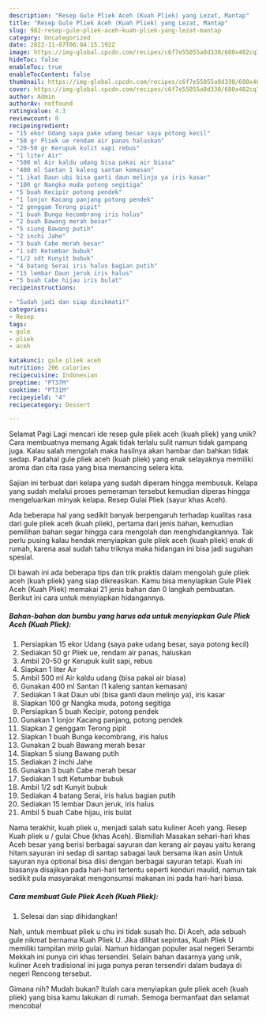 ```yaml
---
description: "Resep Gule Pliek Aceh (Kuah Pliek) yang Lezat, Mantap"
title: "Resep Gule Pliek Aceh (Kuah Pliek) yang Lezat, Mantap"
slug: 982-resep-gule-pliek-aceh-kuah-pliek-yang-lezat-mantap
category: Uncategorized
date: 2022-11-07T06:04:15.192Z
image: https://img-global.cpcdn.com/recipes/c6f7e55055a8d330/680x482cq70/gule-pliek-aceh-kuah-pliek-foto-resep-utama.jpg
hideToc: false
enableToc: true
enableTocContent: false
thumbnail: https://img-global.cpcdn.com/recipes/c6f7e55055a8d330/680x482cq70/gule-pliek-aceh-kuah-pliek-foto-resep-utama.jpg
cover: https://img-global.cpcdn.com/recipes/c6f7e55055a8d330/680x482cq70/gule-pliek-aceh-kuah-pliek-foto-resep-utama.jpg
author: Admin
authorAv: notfound
ratingvalue: 4.3
reviewcount: 8
recipeingredient:
- "15 ekor Udang saya pake udang besar saya potong kecil"
- "50 gr Pliek ue rendam air panas haluskan"
- "20-50 gr Kerupuk kulit sapi rebus"
- "1 liter Air"
- "500 ml Air kaldu udang bisa pakai air biasa"
- "400 ml Santan 1 kaleng santan kemasan"
- "1 ikat Daun ubi bisa ganti daun melinjo ya iris kasar"
- "100 gr Nangka muda potong segitiga"
- "5 buah Kecipir potong pendek"
- "1 lonjor Kacang panjang potong pendek"
- "2 genggam Terong pipit"
- "1 buah Bunga kecombrang iris halus"
- "2 buah Bawang merah besar"
- "5 siung Bawang putih"
- "2 inchi Jahe"
- "3 buah Cabe merah besar"
- "1 sdt Ketumbar bubuk"
- "1/2 sdt Kunyit bubuk"
- "4 batang Serai iris halus bagian putih"
- "15 lembar Daun jeruk iris halus"
- "5 buah Cabe hijau iris bulat"
recipeinstructions:

- "Sudah jadi dan siap dinikmati!"
categories:
- Resep
tags:
- gule
- pliek
- aceh

katakunci: gule pliek aceh 
nutrition: 206 calories
recipecuisine: Indonesian
preptime: "PT37M"
cooktime: "PT31M"
recipeyield: "4"
recipecategory: Dessert

---
```



Selamat Pagi Lagi mencari ide resep gule pliek aceh (kuah pliek) yang unik? Cara membuatnya memang Agak tidak terlalu sulit namun tidak gampang juga. Kalau salah mengolah maka hasilnya akan hambar dan bahkan tidak sedap. Padahal gule pliek aceh (kuah pliek) yang enak selayaknya memiliki aroma dan cita rasa yang bisa memancing selera kita.


Sajian ini terbuat dari kelapa yang sudah diperam hingga membusuk. Kelapa yang sudah melalui proses pemeraman tersebut kemudian diperas hingga mengeluarkan minyak kelapa. Resep Gulai Pliek (sayur khas Aceh).

Ada beberapa hal yang sedikit banyak berpengaruh terhadap kualitas rasa dari gule pliek aceh (kuah pliek), pertama dari jenis bahan, kemudian pemilihan bahan segar hingga cara mengolah dan menghidangkannya. Tak perlu pusing kalau hendak menyiapkan gule pliek aceh (kuah pliek) enak di rumah, karena asal sudah tahu triknya maka hidangan ini bisa jadi suguhan spesial.


Di bawah ini ada beberapa tips dan trik praktis dalam mengolah gule pliek aceh (kuah pliek) yang siap dikreasikan. Kamu bisa menyiapkan Gule Pliek Aceh (Kuah Pliek) memakai 21 jenis bahan dan 0 langkah pembuatan. Berikut ini cara untuk menyiapkan hidangannya.

<!--inarticleads1-->

##### Bahan-bahan dan bumbu yang harus ada untuk menyiapkan Gule Pliek Aceh (Kuah Pliek):

1. Persiapkan 15 ekor Udang (saya pake udang besar, saya potong kecil)
1. Sediakan 50 gr Pliek ue, rendam air panas, haluskan
1. Ambil 20-50 gr Kerupuk kulit sapi, rebus
1. Siapkan 1 liter Air
1. Ambil 500 ml Air kaldu udang (bisa pakai air biasa)
1. Gunakan 400 ml Santan (1 kaleng santan kemasan)
1. Sediakan 1 ikat Daun ubi (bisa ganti daun melinjo ya), iris kasar
1. Siapkan 100 gr Nangka muda, potong segitiga
1. Persiapkan 5 buah Kecipir, potong pendek
1. Gunakan 1 lonjor Kacang panjang, potong pendek
1. Siapkan 2 genggam Terong pipit
1. Siapkan 1 buah Bunga kecombrang, iris halus
1. Gunakan 2 buah Bawang merah besar
1. Siapkan 5 siung Bawang putih
1. Sediakan 2 inchi Jahe
1. Gunakan 3 buah Cabe merah besar
1. Sediakan 1 sdt Ketumbar bubuk
1. Ambil 1/2 sdt Kunyit bubuk
1. Sediakan 4 batang Serai, iris halus bagian putih
1. Sediakan 15 lembar Daun jeruk, iris halus
1. Ambil 5 buah Cabe hijau, iris bulat


Nama terakhir, kuah pliek u, menjadi salah satu kuliner Aceh yang. Resep Kuah pliek u / gulai Chue (khas Aceh). Bismillah Masakan sehari-hari khas Aceh besar yang berisi berbagai sayuran dan kerang air payau yaitu kerang hitam.sayuran ini sedap di santap sabagai lauk bersama ikan asin Untuk sayuran nya optional bisa diisi dengan berbagai sayuran tetapi. Kuah ini biasanya disajikan pada hari-hari tertentu seperti kenduri maulid, namun tak sedikit pula masyarakat mengonsumsi makanan ini pada hari-hari biasa. 

<!--inarticleads2-->

##### Cara membuat Gule Pliek Aceh (Kuah Pliek):


1. Selesai dan siap dihidangkan!

Nah, untuk membuat pliek u chu ini tidak susah lho. Di Aceh, ada sebuah gule nikmat bernama Kuah Pliek U. Jika dilihat sepintas, Kuah Pliek U memiliki tampilan mirip gulai. Namun hidangan populer asal negeri Serambi Mekkah ini punya ciri khas tersendiri. Selain bahan dasarnya yang unik, kuliner Aceh tradisional ini juga punya peran tersendiri dalam budaya di negeri Rencong tersebut. 

Gimana nih? Mudah bukan? Itulah cara menyiapkan gule pliek aceh (kuah pliek) yang bisa kamu lakukan di rumah. Semoga bermanfaat dan selamat mencoba!
